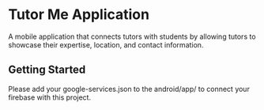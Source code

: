 # Tutor Me Application

A mobile application that connects tutors with students by allowing tutors to showcase their expertise, location, and contact information.

## Getting Started

Please add your google-services.json to the android/app/ to connect your firebase with this project.
